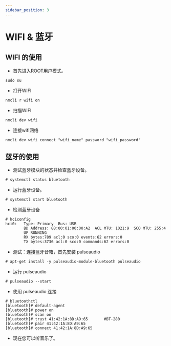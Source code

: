```yaml
---
sidebar_position: 3
---
```


# WIFI & 蓝牙

## WIFI 的使用

- 首先进入ROOT用户模式。

```
sudo su
```

- 打开WIFI

```
nmcli r wifi on
```

- 扫描WIFI

```
nmcli dev wifi
```

- 连接wifi网络

```
nmcli dev wifi connect "wifi_name" password "wifi_password"
```

## 蓝牙的使用

- 测试蓝牙模块的状态并检查蓝牙设备。

```
# systemctl status bluetooth
```

- 运行蓝牙设备。

```
# systemctl start bluetooth
```

- 检测蓝牙设备

```
# hciconfig
hci0:   Type: Primary  Bus: USB
        BD Address: 88:00:01:00:00:A2  ACL MTU: 1021:9  SCO MTU: 255:4
        UP RUNNING 
        RX bytes:789 acl:0 sco:0 events:62 errors:0
        TX bytes:3736 acl:0 sco:0 commands:62 errors:0
```

- 测试：连接蓝牙音箱，首先安装 pulseaudio

```
# apt-get install -y pulseaudio-module-bluetooth pulseaudio
```

- 运行 pulseaudio

```
# pulseaudio --start
```

- 使用 pulseaudio 连接

```
# bluetoothctl
[bluetooth]# default-agent
[bluetooth]# power on
[bluetooth]# scan on
[bluetooth]# trust 41:42:1A:8D:A9:65       #BT-280
[bluetooth]# pair 41:42:1A:8D:A9:65
[bluetooth]# connect 41:42:1A:8D:A9:65
```

- 现在您可以听音乐了。